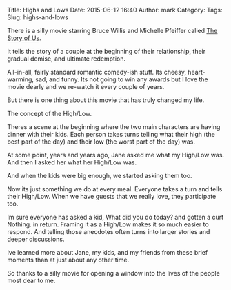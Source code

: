 Title: Highs and Lows
Date: 2015-06-12 16:40
Author: mark
Category: 
Tags: 
Slug: highs-and-lows

There is a silly movie starring Bruce Willis and Michelle Pfeiffer called [The Story of Us](http://www.imdb.com/title/tt0160916/).

It tells the story of a couple at the beginning of their relationship, their gradual demise, and ultimate redemption.

All-in-all, fairly standard romantic comedy-ish stuff. Its cheesy, heart-warming, sad, and funny. Its not going to win any awards but I love the movie dearly and we re-watch it every couple of years.

But there is one thing about this movie that has truly changed my life.

The concept of the High/Low.

Theres a scene at the beginning where the two main characters are having dinner with their kids. Each person takes turns telling what their high (the best part of the day) and their low (the worst part of the day) was.

At some point, years and years ago, Jane asked me what my High/Low was. And then I asked her what her High/Low was.

And when the kids were big enough, we started asking them too.

Now its just something we do at every meal. Everyone takes a turn and tells their High/Low. When we have guests that we really love, they participate too.

Im sure everyone has asked a kid, What did you do today? and gotten a curt Nothing. in return. Framing it as a High/Low makes it so much easier to respond. And telling those anecdotes often turns into larger stories and deeper discussions.

Ive learned more about Jane, my kids, and my friends from these brief moments than at just about any other time.

So thanks to a silly movie for opening a window into the lives of the people most dear to me.


